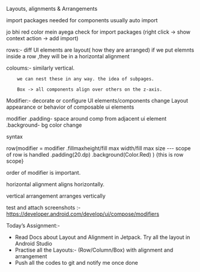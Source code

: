 Layouts, alignments & Arrangements


import packages needed for components
usually auto import

jo bhi red color mein ayega check for import packages
(right click -> show context action -> add import)

rows:- 		diff UI elements are layout( how they are arranged) 
		if we put elemnts inside a row ,they will be in a horizontal alignment

coloums:- 	similarly vertical.

	  	we can nest these in any way. the idea of subpages.

		Box -> all components align over others on the z-axis.

Modifier:-	decorate or configure UI elements/components
		change Layout appearance or behavior of composable ui elements

modifier
.padding- space around comp from adjacent ui element
.background- bg color change

syntax

row(modifier = modifier
		.fillmaxheight/fill max width/fill max size --- scope of row is handled
		.padding(20.dp)
		.background(Color.Red)
) {this is row scope}

order of modifier is important.

horizontal alignment aligns horizontally.


vertical arrangement arranges vertically



test and attach screenshots :- https://developer.android.com/develop/ui/compose/modifiers

Today’s Assignment:-
- Read Docs about Layout and Alignment in Jetpack. Try all the layout in Android Studio
- Practise all the Layouts:- (Row/Column/Box) with alignment and arrangement
- Push all the codes to git and notify me once done
